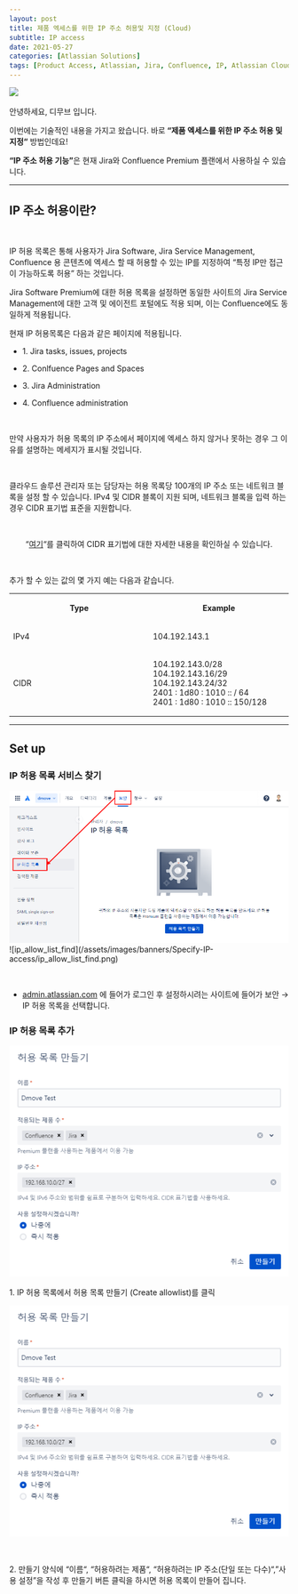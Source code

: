```yaml
---
layout: post
title: 제품 엑세스를 위한 IP 주소 허용및 지정 (Cloud)
subtitle: IP access
date: 2021-05-27
categories: [Atlassian Solutions]
tags: [Product Access, Atlassian, Jira, Confluence, IP, Atlassian Cloud]
---
```


<img style="max-width:100%; max-height: 400px;" src="https://wac-cdn.atlassian.com/dam/jcr:9a041894-cd35-49b4-8998-7b3b7e582236/Jira@2x.png?cdnVersion=1629">

<p data-renderer-start-pos="1">안녕하세요, 디무브 입니다. </p>

<p data-renderer-start-pos="21">이번에는 기술적인 내용을 가지고 왔습니다.  바로<strong> “제품 엑세스를 위한
 IP 주소 허용 및 지정“</strong> 방법인데요!
<p data-renderer-start-pos="84"><strong>“IP 주소 허용 기능”</strong>은 현재  Jira와  Confluence Premium 플랜에서 사용하실 수 있습니다. </p>



<hr>

<h2 id="IP-주소-허용이란?" data-renderer-start-pos="151">IP 주소 허용이란?</h2>

<p data-renderer-start-pos="164">&nbsp;</p>

<p data-renderer-start-pos="166">IP 허용 목록은 통해 사용자가 Jira Software, Jira Service Management, Confluence 용 콘텐츠에 엑세스 할 때 허용할 수 있는 IP를 지정하여 “특정 IP만 접근이 가능하도록 허용” 하는 것입니다.</p>

<p data-renderer-start-pos="303">Jira Software Premium에 대한 허용 목록을 설정하면 동일한 사이트의 Jira Service Management에 대한 고객 및 에이전트 포털에도 적용 되며, 이는 Confluence에도 동일하게 적용됩니다.</p>

<p data-renderer-start-pos="431">현재 IP 허용목록은 다음과 같은 페이지에 적용됩니다.</p>

<ul style="list-style-type:disc;">
<li><p data-renderer-start-pos="497">   1. Jira tasks, issues, projects</p></li>
<li><p data-renderer-start-pos="497">   2. Conlfuence Pages and Spaces</p></li>
<li><p data-renderer-start-pos="528">   3. Jira Administration</p></li>
<li><p data-renderer-start-pos="551">   4. Confluence administration</p></li>
</ul>


<p data-renderer-start-pos="580">&nbsp;</p>


<p data-renderer-start-pos="582">만약 사용자가 허용 목록의 IP 주소에서 페이지에 엑세스 하지 않거나 못하는 경우 그 이유를 설명하는 메세지가 표시될 것입니다.</p>

<p data-renderer-start-pos="655">&nbsp;</p>

<p data-renderer-start-pos="657">클라우드 솔루션 관리자 또는 담당자는 허용 목록당 100개의 IP 주소 또는 네트워크 블록을 설정 할 수 있습니다. IPv4 및 CIDR  블록이 지원 되며, 네트워크 블록을 입력 하는 경우 CIDR 표기법 표준을 지원합니다. </p>

<p data-renderer-start-pos="786">&nbsp;</p>

<p style="text-align:center;" data-renderer-start-pos="788">“<a class="sc-jTNJqp kpOsFP" href="https://en.wikipedia.org/wiki/Classless_Inter-Domain_Routing#CIDR_notation" title="https://en.wikipedia.org/wiki/Classless_Inter-Domain_Routing#CIDR_notation" data-renderer-mark="true">여기</a>“를 클릭하여 CIDR 표기법에 대한 자세한 내용을 확인하실 수 있습니다.</p>

<p data-renderer-start-pos="866">&nbsp;</p>


<p data-renderer-start-pos="834">추가 할 수 있는 값의 몇 가지 예는 다음과 같습니다.</p>


<table data-number-column="false"><colgroup><col style="width: 289px;"><col style="width: 289px;"></colgroup><tbody><tr><th rowspan="1" colspan="1" colorname="" class="ak-renderer-tableHeader-sortable-column" data-colwidth="340"><div class="fabric-editor-block-mark sc-MKjYC jMeqlo" data-align="center"><p data-renderer-start-pos="871"><strong data-renderer-mark="true">Type</strong></p></div><figure class="ak-renderer-tableHeader-sorting-icon ak-renderer-tableHeader-sorting-icon__no-order"><div role="presentation"><figure class="sc-erOsFi jZCgBu"><div class="sorting-icon-svg__no_order table-sorting-icon-inactive sc-eGXxtx cVhpMr"></div></figure></div></figure></th><th rowspan="1" colspan="1" colorname="" class="ak-renderer-tableHeader-sortable-column" data-colwidth="340"><div class="fabric-editor-block-mark sc-MKjYC jMeqlo" data-align="center"><p data-renderer-start-pos="879"><strong data-renderer-mark="true">Example</strong></p></div><figure class="ak-renderer-tableHeader-sorting-icon ak-renderer-tableHeader-sorting-icon__no-order"><div role="presentation"><figure class="sc-erOsFi jZCgBu"><div class="sorting-icon-svg__no_order table-sorting-icon-inactive sc-eGXxtx cVhpMr"></div></figure></div></figure></th></tr><tr><td rowspan="1" colspan="1" colorname="" data-colwidth="340"><div class="fabric-editor-block-mark sc-MKjYC jMeqlo" data-align="center"><p data-renderer-start-pos="892">IPv4</p></div></td><td rowspan="1" colspan="1" colorname="" data-colwidth="340"><div class="fabric-editor-block-mark sc-MKjYC jMeqlo" data-align="center"><p data-renderer-start-pos="900">104.192.143.1</p></div></td></tr><tr><td rowspan="1" colspan="1" colorname="" data-colwidth="340"><div class="fabric-editor-block-mark sc-MKjYC jMeqlo" data-align="center"><p data-renderer-start-pos="919">CIDR </p></div></td><td rowspan="1" colspan="1" colorname="" data-colwidth="340"><div class="fabric-editor-block-mark sc-MKjYC jMeqlo" data-align="center"><p data-renderer-start-pos="928">104.192.143.0/28<br>104.192.143.16/29<br>104.192.143.24/32<br>2401 : 1d80 : 1010 :: / 64<br>2401 : 1d80 : 1010 :: 150/128&nbsp;</p></div></td></tr></tbody></table>


<hr>

<h2 id="Set-up">Set up</h2>

<h3 id="IP-허용-목록-서비스-찾기" data-renderer-start-pos="1055">IP 허용 목록 서비스 찾기</h3>

<img src="/assets/images/banners/Specify-IP-access/ip_allow_list_find.png">
![ip_allow_list_find](/assets/images/banners/Specify-IP-access/ip_allow_list_find.png)

<p data-renderer-start-pos="1075">&nbsp;</p>

<ul class="ak-ul" data-indent-level="1"><li><p data-renderer-start-pos="1079"><a class="sc-jTNJqp kpOsFP" href="http://admin.atlassian.com" title="http://admin.atlassian.com" data-renderer-mark="true">admin.atlassian.com</a> 에 들어가 로그인 후 설정하시려는 사이트에 들어가 보안 → IP 허용 목록을 선택합니다.</p></li></ul>

<h3 id="IP-허용-목록-추가" data-renderer-start-pos="1156">IP 허용 목록 추가</h3>

![ip_allow_list_1](/assets/images/banners/Specify-IP-access/ip_allow_list_1.png)

<p data-renderer-start-pos="1174">  1. IP 허용 목록에서 허용 목록 만들기 (Create allowlist)를 클릭</p>

![ip_allow_list_2](/assets/images/banners/Specify-IP-access/ip_allow_list_2.png)

<p data-renderer-start-pos="1227">&nbsp;</p>

<p data-renderer-start-pos="1229">  2. 만들기 양식에 “이름“, “허용하려는 제품“, “허용하려는 IP 주소(단일 또는 다수)“,”사용 설정”을 작성 후 만들기 버튼 클릭을 하시면 허용 목록이 만들어 집니다.</p>
